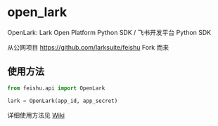 # open_lark
OpenLark: Lark Open Platform Python SDK  / 飞书开发平台 Python SDK

从公网项目 https://github.com/larksuite/feishu Fork 而来

## 使用方法

```python
from feishu.api import OpenLark

lark = OpenLark(app_id, app_secret)
```

详细使用方法见 [Wiki](https://code.yogorobot.io/yogorobot/feishu-python-sdk/wiki)
